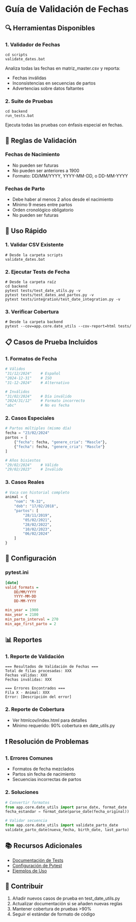 # Guía de Validación de Fechas

## 🔍 Herramientas Disponibles

### 1. Validador de Fechas
```batch
cd scripts
validate_dates.bat
```
Analiza todas las fechas en matriz_master.csv y reporta:
- Fechas inválidas
- Inconsistencias en secuencias de partos
- Advertencias sobre datos faltantes

### 2. Suite de Pruebas
```batch
cd backend
run_tests.bat
```
Ejecuta todas las pruebas con énfasis especial en fechas.

## 📅 Reglas de Validación

### Fechas de Nacimiento
- No pueden ser futuras
- No pueden ser anteriores a 1900
- Formato: DD/MM/YYYY, YYYY-MM-DD, o DD-MM-YYYY

### Fechas de Parto
- Debe haber al menos 2 años desde el nacimiento
- Mínimo 9 meses entre partos
- Orden cronológico obligatorio
- No pueden ser futuras

## 🚀 Uso Rápido

### 1. Validar CSV Existente
```batch
# Desde la carpeta scripts
validate_dates.bat
```

### 2. Ejecutar Tests de Fecha
```batch
# Desde la carpeta raíz
cd backend
pytest tests/test_date_utils.py -v
pytest tests/test_dates_and_partos.py -v
pytest tests/integration/test_date_integration.py -v
```

### 3. Verificar Cobertura
```batch
# Desde la carpeta backend
pytest --cov=app.core.date_utils --cov-report=html tests/
```

## 📋 Casos de Prueba Incluidos

### 1. Formatos de Fecha
```python
# Válidos
"31/12/2024"    # Español
"2024-12-31"    # ISO
"31-12-2024"    # Alternativo

# Inválidos
"31/02/2024"    # Día inválido
"2024/31/12"    # Formato incorrecto
"abc"           # No es fecha
```

### 2. Casos Especiales
```python
# Partos múltiples (mismo día)
fecha = "23/02/2024"
partos = [
    {"fecha": fecha, "genere_cria": "Mascle"},
    {"fecha": fecha, "genere_cria": "Mascle"}
]

# Años bisiestos
"29/02/2024"    # Válido
"29/02/2023"    # Inválido
```

### 3. Casos Reales
```python
# Vaca con historial completo
animal = {
    "nom": "R-32",
    "dob": "17/02/2018",
    "partos": [
        "28/11/2019",
        "05/02/2021",
        "28/02/2022",
        "10/02/2023",
        "06/02/2024"
    ]
}
```

## 🔧 Configuración

### pytest.ini
```ini
[date]
valid_formats = 
    DD/MM/YYYY
    YYYY-MM-DD
    DD-MM-YYYY

min_year = 1900
max_year = 2100
min_parto_interval = 270
min_age_first_parto = 2
```

## 📊 Reportes

### 1. Reporte de Validación
```plaintext
=== Resultados de Validación de Fechas ===
Total de filas procesadas: XXX
Fechas válidas: XXX
Fechas inválidas: XXX

=== Errores Encontrados ===
Fila X - Animal: XXX
Error: [Descripción del error]
```

### 2. Reporte de Cobertura
- Ver htmlcov/index.html para detalles
- Mínimo requerido: 90% cobertura en date_utils.py

## ❗ Resolución de Problemas

### 1. Errores Comunes
- Formatos de fecha mezclados
- Partos sin fecha de nacimiento
- Secuencias incorrectas de partos

### 2. Soluciones
```python
# Convertir formatos
from app.core.date_utils import parse_date, format_date
fecha_estandar = format_date(parse_date(fecha_original))

# Validar secuencia
from app.core.date_utils import validate_parto_date
validate_parto_date(nueva_fecha, birth_date, last_parto)
```

## 📚 Recursos Adicionales

- [Documentación de Tests](../tests/docs/date_testing.md)
- [Configuración de Pytest](../pytest.ini)
- [Ejemplos de Uso](../tests/test_date_utils.py)

## 🤝 Contribuir

1. Añadir nuevos casos de prueba en test_date_utils.py
2. Actualizar documentación si se añaden nuevas reglas
3. Mantener cobertura de pruebas >90%
4. Seguir el estándar de formato de código